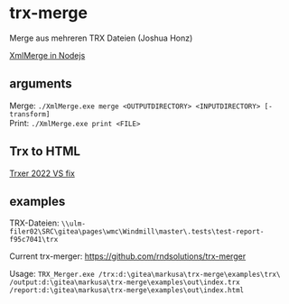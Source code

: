 # trx-merge

Merge aus mehreren TRX Dateien (Joshua Honz)

[XmlMerge in Nodejs](https://ulm-dev.zuken.com/jhonz/XmlMergerNodejs)

## arguments

Merge:
`./XmlMerge.exe merge <OUTPUTDIRECTORY> <INPUTDIRECTORY> [-transform]` <br>
Print:
`./XmlMerge.exe print <FILE>`

## Trx to HTML 

[Trxer 2022 VS fix](https://github.com/gorkalertxundi/trxer)

## examples

TRX-Dateien: `\\ulm-filer02\SRC\gitea\pages\wmc\Windmill\master\.tests\test-report-f95c7041\trx`

Current trx-merger: https://github.com/rndsolutions/trx-merger

Usage: `TRX_Merger.exe /trx:d:\gitea\markusa\trx-merge\examples\trx\ /output:d:\gitea\markusa\trx-merge\examples\out\index.trx /report:d:\gitea\markusa\trx-merge\examples\out\index.html`


